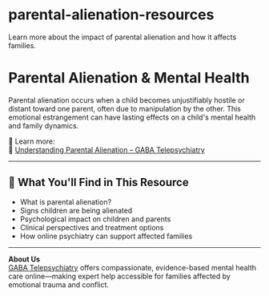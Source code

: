 # parental-alienation-resources
Learn more about the impact of parental alienation and how it affects families.

# Parental Alienation & Mental Health

Parental alienation occurs when a child becomes unjustifiably hostile or distant toward one parent, often due to manipulation by the other. This emotional estrangement can have lasting effects on a child's mental health and family dynamics.

📖 Learn more:  
🔗 [Understanding Parental Alienation – GABA Telepsychiatry](https://gabapsychiatrist.com/parental-alienation/)

---

## 🧠 What You'll Find in This Resource

- What is parental alienation?
- Signs children are being alienated
- Psychological impact on children and parents
- Clinical perspectives and treatment options
- How online psychiatry can support affected families

---

**About Us**  
[GABA Telepsychiatry](https://gabapsychiatrist.com) offers compassionate, evidence-based mental health care online—making expert help accessible for families affected by emotional trauma and conflict.


